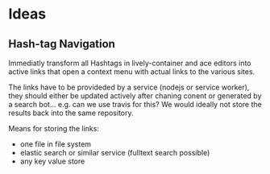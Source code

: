 # Ideas

<lively-import src="_navigation.html"></lively-import>

## Hash-tag Navigation

Immediatly transform all Hashtags in lively-container and ace editors into active links that open a context menu with actual links to the various sites.

The links have to be provideded by a service (nodejs or service worker), they should either be updated actively after chaning conent or generated by a search bot... e.g. can we use travis for this? We would ideally not store the results back into the same repository. 

Means for storing the links:

- one file in file system
- elastic search or similar service (fulltext search possible)
- any key value store
